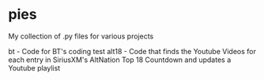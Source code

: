 pies
====
My collection of .py files for various projects

bt - Code for BT's coding test
alt18 - Code that finds the Youtube Videos for each entry in SiriusXM's AltNation Top 18 Countdown and updates a Youtube playlist
